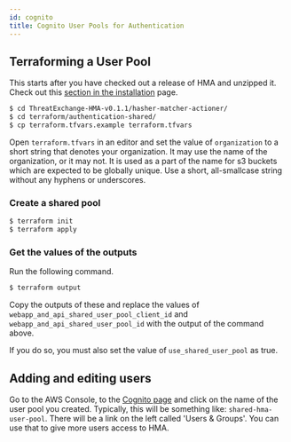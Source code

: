 ```yaml
---
id: cognito
title: Cognito User Pools for Authentication 
---
```


## Terraforming a User Pool

This starts after you have checked out a release of HMA and unzipped it. Check out this [section in the installation](installation/#checking-out-a-release) page.

```sh
$ cd ThreatExchange-HMA-v0.1.1/hasher-matcher-actioner/
$ cd terraform/authentication-shared/
$ cp terraform.tfvars.example terraform.tfvars
```

Open `terraform.tfvars` in an editor and set the value of `organization` to a short string that denotes your organization. It may use the name of the organization, or it may not. It is used as a part of the name for s3 buckets which are expected to be globally unique. Use a short, all-smallcase string without any hyphens or underscores.

### Create a shared pool

```sh
$ terraform init
$ terraform apply
```

### Get the values of the outputs

Run the following command.

```sh
$ terraform output
```

Copy the outputs of these and replace the values of `webapp_and_api_shared_user_pool_client_id` and `webapp_and_api_shared_user_pool_id` with the output of the command above.

If you do so, you must also set the value of `use_shared_user_pool` as true.

## Adding and editing users

Go to the AWS Console, to the [Cognito page](https://us-east-1.console.aws.amazon.com/cognito/home?region=us-east-1#) and click on the name of the user pool you created. Typically, this will be something like: `shared-hma-user-pool`. There will be a link on the left called 'Users & Groups'. You can use that to give more users access to HMA.
